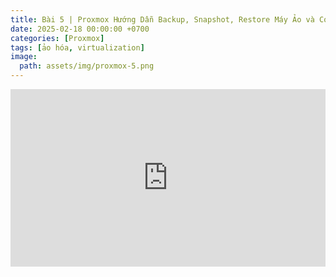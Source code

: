 ```yaml
---
title: Bài 5 | Proxmox Hướng Dẫn Backup, Snapshot, Restore Máy Ảo và Container
date: 2025-02-18 00:00:00 +0700
categories: [Proxmox]
tags: [ảo hóa, virtualization]   
image:
  path: assets/img/proxmox-5.png 
---
```


<div style="position: relative; padding-bottom: 56.25%; height: 0; overflow: hidden; max-width: 100%; background: #000;">
  <iframe style="position: absolute; top: 0; left: 0; width: 100%; height: 100%;" 
          src="https://www.youtube.com/embed/9jghwTJIR0s" 
          title="Bài 5 | Hướng Dẫn Backup, Snapshot, và Restore Máy Ảo &amp; Container Trên Proxmox | Chi Tiết Dễ Hiểu"
          frameborder="0" allow="accelerometer; autoplay; clipboard-write; encrypted-media; 
          gyroscope; picture-in-picture; web-share" 
          referrerpolicy="strict-origin-when-cross-origin" 
          allowfullscreen>
  </iframe>
</div>